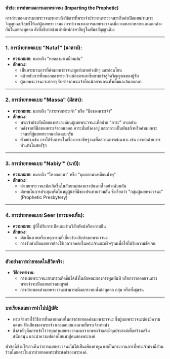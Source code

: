 **หัวข้อ: การถ่ายทอดการเผยพระวจนะ (Imparting the Prophetic)**

การถ่ายทอดการเผยพระวจนะหมายถึงวิธีการที่พระเจ้าประทานพระวจนะหรือคำเปิดเผยผ่านพระวิญญาณบริสุทธิ์ให้แก่ผู้เผยพระวจนะ การทำงานของการเผยพระวจนะมีความหลากหลายและแตกต่างกันในแต่ละบุคคล ดังที่อธิบายผ่านคำศัพท์ภาษาฮีบรูในพันธสัญญาเดิม:

---

### **1. การถ่ายทอดแบบ "Nataf" (นาตาฟ):**
- **ความหมาย**: หมายถึง “หยดลงมาเหมือนฝน” 
- **ลักษณะ**:
  - เป็นกระบวนการที่คำเผยพระวจนะถูกส่งมาอย่างช้าๆ และอ่อนโยน
  - คล้ายกับการที่หมอกของพระเจ้าแผ่ลงมาและซึมซาบเข้าสู่จิตวิญญาณของผู้รับ
  - ผู้เผยพระวจนะจะค่อยๆ รับคำจากพระเจ้าทีละน้อยจนกระทั่งเต็มและล้นออกมา

---

### **2. การถ่ายทอดแบบ "Massa" (มัสสา):**
- **ความหมาย**: หมายถึง “ภาระจากพระเจ้า” หรือ “มือของพระเจ้า”
- **ลักษณะ**:
  - พระเจ้าประทับมือของพระองค์บนผู้เผยพระวจนะเพื่อฝาก “ภาระ” บางอย่าง
  - หลังจากที่มือของพระเจ้าถอนออก ภาระนั้นยังคงอยู่ และกลายเป็นพันธกิจหรือคำเผยพระวจนะที่ผู้เผยพระวจนะต้องแบกรับ
  - ตัวอย่างเช่น การได้รับภาระในเรื่องการอธิษฐานเพื่อสถานการณ์เฉพาะ เช่น การต่อต้านการทำแท้งในสหรัฐฯ

---

### **3. การถ่ายทอดแบบ "Nabiy’" (นาบี):**
- **ความหมาย**: หมายถึง “ไหลออกมา” หรือ “ผุดออกมาเหมือนน้ำพุ”
- **ลักษณะ**:
  - คำเผยพระวจนะมักเกิดขึ้นในลักษณะของแรงบันดาลใจอย่างฉับพลัน
  - มักพบในการประชุมหรือในหมู่ผู้นำที่มีของประทานร่วมกัน ซึ่งเรียกว่า "กลุ่มผู้เผยพระวจนะ" (Prophetic Presbytery)

---

### **4. การถ่ายทอดแบบ Seer (การมองเห็น):**
- **ความหมาย**: ผู้ที่ได้รับการเปิดเผยผ่านวิสัยทัศน์หรือความฝัน
- **ลักษณะ**:
  - มักเห็นภาพหรือเหตุการณ์ที่เกี่ยวข้องกับคำเผยพระวจนะ
  - การรับคำเปิดเผยอาจต้องใช้เวลารอคอยในพระเจ้าและอธิษฐานเพื่อให้ได้รับความชัดเจน

---

### **ตัวอย่างการถ่ายทอดในชีวิตจริง:**
- **วิธีการทำงาน**:
  - การเผยพระวจนะสามารถเกิดขึ้นได้ทั้งในลักษณะของการพูดทันที หรือการรอคอยจนกว่าพระเจ้าจะเปิดเผยอย่างสมบูรณ์
  - การถ่ายทอดคำเผยพระวจนะสามารถมีผลกระทบทั้งต่อบุคคล กลุ่ม หรือทั้งชุมชน

---

### **บทเรียนและการนำไปปฏิบัติ:**
- พระเจ้าทรงใช้วิธีการที่หลากหลายในการถ่ายทอดคำเผยพระวจนะ ซึ่งผู้เผยพระวจนะต้องมีความอดทน ฟังเสียงของพระเจ้า และตอบสนองตามที่พระเจ้าทรงนำ
- สิ่งสำคัญคือการเข้าใจว่าทุกคำเผยพระวจนะมาจากพระเจ้าและมีจุดประสงค์เพื่อสร้างเสริม สนับสนุน และนำความปลอบโยนมาสู่คนของพระองค์

หัวข้อนี้ช่วยให้เราเห็นว่าการเผยพระวจนะไม่ได้เป็นเพียงคำพูด แต่เป็นกระบวนการที่พระเจ้าทรงมีส่วนร่วมโดยตรงในการถ่ายทอดพระประสงค์ของพระองค์.